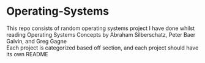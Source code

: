 # Operating-Systems

This repo consists of random operating systems project I have done whilst reading Operating Systems Concepts by Abraham Silberschatz, Peter Baer Galvin, and Greg Gagne <br>
Each project is categorized based off section, and each project should have its own README 


